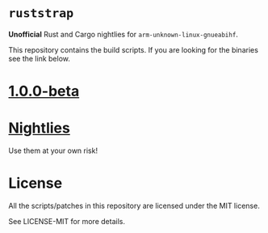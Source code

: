 # `ruststrap`

**Unofficial** Rust and Cargo nightlies for `arm-unknown-linux-gnueabihf`.

This repository contains the build scripts. If you are looking for the binaries
see the link below.

# [1.0.0-beta]

# [Nightlies]

Use them at your own risk!

# License

All the scripts/patches in this repository are licensed under the MIT license.

See LICENSE-MIT for more details.

[Nightlies]: https://www.dropbox.com/sh/qfbt03ys2qkhsxs/AACxFoD1OrxDXURzj5wX0IYUa?dl=0
[1.0.0-beta]: https://www.dropbox.com/sh/qfbt03ys2qkhsxs/AAAz65QBvs0Od9Y7It8QVsiMa/1.0.0-beta/rust-1.0.0-beta-arm-unknown-linux-gnueabihf-e4f2e2730200645934a328821f7de35152bad374.tar.gz?dl=1

